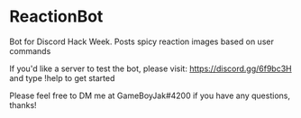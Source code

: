 # ReactionBot
Bot for Discord Hack Week. Posts spicy reaction images based on user commands

If you'd like a server to test the bot, please visit: https://discord.gg/6f9bc3H and type !help to get started

Please feel free to DM me at GameBoyJak#4200 if you have any questions, thanks!